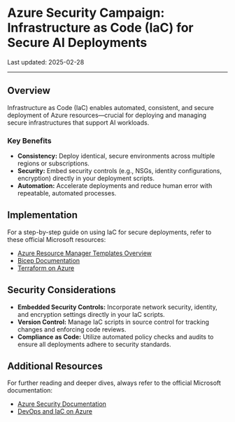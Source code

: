 # Azure Security Campaign: Infrastructure as Code (IaC) for Secure AI Deployments

Last updated: 2025-02-28

---

## Overview

Infrastructure as Code (IaC) enables automated, consistent, and secure deployment of Azure resources—crucial for deploying and managing secure infrastructures that support AI workloads.

### Key Benefits

- **Consistency:** Deploy identical, secure environments across multiple regions or subscriptions.
- **Security:** Embed security controls (e.g., NSGs, identity configurations, encryption) directly in your deployment scripts.
- **Automation:** Accelerate deployments and reduce human error with repeatable, automated processes.

<!-- REMINDER: Add a diagram or flowchart illustrating an IaC pipeline for AI workloads -->

## Implementation

For a step-by-step guide on using IaC for secure deployments, refer to these official Microsoft resources:

- [Azure Resource Manager Templates Overview](https://learn.microsoft.com/en-us/azure/azure-resource-manager/templates/overview)
- [Bicep Documentation](https://learn.microsoft.com/en-us/azure/azure-resource-manager/bicep/)
- [Terraform on Azure](https://learn.microsoft.com/en-us/azure/developer/terraform/)

<!-- REMINDER: Insert images or screenshots of sample IaC scripts and deployment pipelines -->

## Security Considerations

- **Embedded Security Controls:** Incorporate network security, identity, and encryption settings directly in your IaC scripts.
- **Version Control:** Manage IaC scripts in source control for tracking changes and enforcing code reviews.
- **Compliance as Code:** Utilize automated policy checks and audits to ensure all deployments adhere to security standards.

<!-- REMINDER: Include examples of policy definitions or compliance dashboards if available -->

## Additional Resources

For further reading and deeper dives, always refer to the official Microsoft documentation:

- [Azure Security Documentation](https://learn.microsoft.com/en-us/azure/security/)
- [DevOps and IaC on Azure](https://learn.microsoft.com/en-us/azure/devops/)
